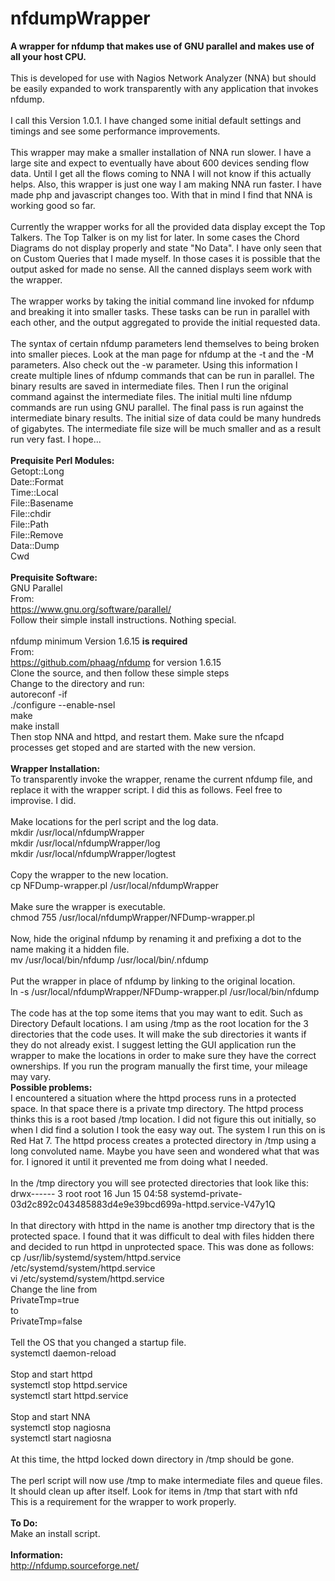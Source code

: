 # nfdumpWrapper
<B>A wrapper for nfdump that makes use of GNU parallel and makes use of all your host CPU.</B><BR>
<BR>
This is developed for use with Nagios Network Analyzer (NNA) but should be easily expanded to work transparently with any application that invokes nfdump.<BR>
<BR>
I call this Version 1.0.1. I have changed some initial default settings and timings and see some performance improvements.<BR>
<BR>
This wrapper may make a smaller installation of NNA run slower. I have a large site and expect to eventually have about 600 devices sending flow data. Until I get all the flows coming to NNA I will not know if this actually helps. Also, this wrapper is just one way I am making NNA run faster. I have made php and javascript changes too. With that in mind I find that NNA is working good so far.<BR>
<BR>
Currently the wrapper works for all the provided data display except the Top Talkers. The Top Talker is on my list for later. In some cases the Chord Diagrams do not display properly and state "No Data". I have only seen that on Custom Queries that I made myself. In those cases it is possible that the output asked for made no sense. All the canned displays seem work with the wrapper.<BR>
<BR>
The wrapper works by taking the initial command line invoked for nfdump and breaking it into smaller tasks. These tasks can be run in parallel with each other, and the output aggregated to provide the initial requested data.<BR>
<BR>
The syntax of certain nfdump parameters lend themselves to being broken into smaller pieces. Look at the man page for nfdump at the -t and the -M parameters. Also check out the -w parameter. Using this information I create multiple lines of nfdump commands that can be run in parallel. The binary results are saved in intermediate files. Then I run the original command against the intermediate files. The initial multi line nfdump commands are run using GNU parallel. The final pass is run against the intermediate binary results. The initial size of data could be many hundreds of gigabytes. The intermediate file size will be much smaller and as a result run very fast. I hope...<BR>
<BR>
<B>Prequisite Perl Modules:</B><BR>
Getopt::Long<BR>
Date::Format<BR>
Time::Local<BR>
File::Basename<BR>
File::chdir<BR>
File::Path<BR>
File::Remove<BR>
Data::Dump<BR>
Cwd<BR>
<BR>
<B>Prequisite Software:</B><BR>
GNU Parallel<BR>
From:<BR>
https://www.gnu.org/software/parallel/<BR>
Follow their simple install instructions. Nothing special.<BR>
<BR>
nfdump minimum Version 1.6.15 <B>is required</B><BR>
From:<BR>
https://github.com/phaag/nfdump for version 1.6.15<BR>
Clone the source, and then follow these simple steps<BR>
Change to the directory and run:<BR>
autoreconf -if<BR>
./configure --enable-nsel<BR>
make<BR>
make install<BR>
Then stop NNA and httpd, and restart them. Make sure the nfcapd processes get stoped and are started with the new version.<BR>
<BR>
<B>Wrapper Installation:</B><BR>
To transparently invoke the wrapper, rename the current nfdump file, and replace it with the wrapper script. I did this as follows. Feel free to improvise. I did.<BR>
<BR>
Make locations for the perl script and the log data.<BR>
mkdir /usr/local/nfdumpWrapper<BR>
mkdir /usr/local/nfdumpWrapper/log<BR>
mkdir /usr/local/nfdumpWrapper/logtest<BR>
<BR>
Copy the wrapper to the new location.<BR>
cp NFDump-wrapper.pl /usr/local/nfdumpWrapper<BR>
<BR>
Make sure the wrapper is executable.<BR>
chmod 755 /usr/local/nfdumpWrapper/NFDump-wrapper.pl<BR>
<BR>
Now, hide the original nfdump by renaming it and prefixing a dot to the name making it a hidden file.<BR>
mv /usr/local/bin/nfdump /usr/local/bin/.nfdump<BR>
<BR>
Put the wrapper in place of nfdump by linking to the original location.<BR>
ln -s /usr/local/nfdumpWrapper/NFDump-wrapper.pl /usr/local/bin/nfdump<BR>
<BR>
The code has at the top some items that you may want to edit. Such as Directory Default locations. I am using /tmp as the root location for the 3 directories that the code uses. It will make the sub directories it wants if they do not already exist. I suggest letting the GUI application run the wrapper to make the locations in order to make sure they have the correct ownerships. If you run the program manually the first time, your mileage may vary.
<BR>
<B>Possible problems:</B><BR>
I encountered a situation where the httpd process runs in a protected space. In that space there is a private tmp directory. The httpd process thinks this is a root based /tmp location. I did not figure this out initially, so when I did find a solution I took the easy way out. The system I run this on is Red Hat 7. The httpd process creates a protected directory in /tmp using a long convoluted name. Maybe you have seen and wondered what that was for. I ignored it until it prevented me from doing what I needed.<BR>
<BR>
In the /tmp directory you will see protected directories that look like this:<BR>
drwx------ 3 root root 16 Jun 15 04:58 systemd-private-03d2c892c043485883d4e9e39bcd699a-httpd.service-V47y1Q<BR>
<BR>
In that directory with httpd in the name is another tmp directory that is the protected space. I found that it was difficult to deal with files hidden there and decided to run httpd in unprotected space. This was done as follows:<BR>
cp /usr/lib/systemd/system/httpd.service /etc/systemd/system/httpd.service<BR>
vi /etc/systemd/system/httpd.service<BR>
Change the line from<BR>
PrivateTmp=true<BR>
to<BR>
PrivateTmp=false<BR>
<BR>
Tell the OS that you changed a startup file.<BR>
systemctl daemon-reload<BR>
<BR>
Stop and start httpd<BR>
systemctl stop httpd.service<BR>
systemctl start httpd.service<BR>
<BR>
Stop and start NNA<BR>
systemctl stop nagiosna<BR>
systemctl start nagiosna<BR>
<BR>
At this time, the httpd locked down directory in /tmp should be gone.<BR>
<BR>
The perl script will now use /tmp to make intermediate files and queue files. It should clean up after itself. Look for items in /tmp that start with nfd<BR>
This is a requirement for the wrapper to work properly.<BR>
<BR>
<B>To Do:</B><BR>
Make an install script.<BR>
<BR>
<B>Information:</B><BR>
http://nfdump.sourceforge.net/<BR>

